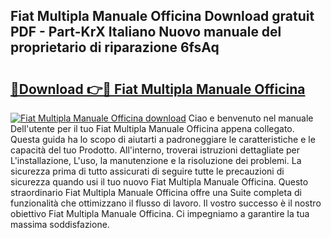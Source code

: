 ## Fiat Multipla Manuale Officina Download gratuit PDF - Part-KrX Italiano Nuovo manuale del proprietario di riparazione 6fsAq

# <h2><a href="http://dfb0k40.blite.top/?on=Fiat+Multipla+Manuale+Officina">🔗Download 👉🔴 Fiat Multipla Manuale Officina</a></h2>

[![Fiat Multipla Manuale Officina download](https://i.imgur.com/lujVjoI.png)](http://dfb0k40.blite.top/?on=Fiat+Multipla+Manuale+Officina)
Ciao e benvenuto nel manuale Dell'utente per il tuo Fiat Multipla Manuale Officina appena collegato. Questa guida ha lo scopo di aiutarti a padroneggiare le caratteristiche e le capacità del tuo Prodotto. All'interno, troverai istruzioni dettagliate per L'installazione, L'uso, la manutenzione e la risoluzione dei problemi. La sicurezza prima di tutto assicurati di seguire tutte le precauzioni di sicurezza quando usi il tuo nuovo Fiat Multipla Manuale Officina. Questo straordinario Fiat Multipla Manuale Officina offre una Suite completa di funzionalità che ottimizzano il flusso di lavoro. Il vostro successo è il nostro obiettivo Fiat Multipla Manuale Officina. Ci impegniamo a garantire la tua massima soddisfazione.
